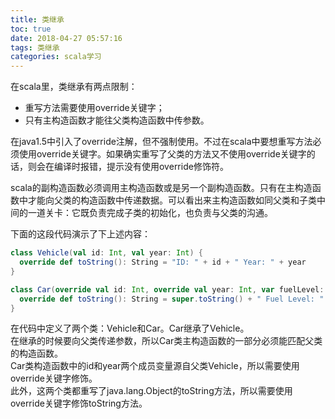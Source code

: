 ```yaml
---
title: 类继承
toc: true
date: 2018-04-27 05:57:16
tags: 类继承
categories: scala学习
---
```


在scala里，类继承有两点限制：  
* 重写方法需要使用override关键字；
* 只有主构造函数才能往父类构造函数中传参数。

在java1.5中引入了override注解，但不强制使用。不过在scala中要想重写方法必须使用override关键字。如果确实重写了父类的方法又不使用override关键字的话，则会在编译时报错，提示没有使用override修饰符。

scala的副构造函数必须调用主构造函数或是另一个副构造函数。只有在主构造函数中才能向父类的构造函数中传递数据。可以看出来主构造函数如同父类和子类中间的一道关卡：它既负责完成子类的初始化，也负责与父类的沟通。  

下面的这段代码演示了下上述内容：

```scala
class Vehicle(val id: Int, val year: Int) {
  override def toString(): String = "ID: " + id + " Year: " + year
}

class Car(override val id: Int, override val year: Int, var fuelLevel: Int) extends Vehicle(id, year) {
  override def toString(): String = super.toString() + " Fuel Level: " + fuelLevel
}
```

在代码中定义了两个类：Vehicle和Car。Car继承了Vehicle。  
在继承的时候要向父类传递参数，所以Car类主构造函数的一部分必须能匹配父类的构造函数。  
Car类构造函数中的id和year两个成员变量源自父类Vehicle，所以需要使用override关键字修饰。  
此外，这两个类都重写了java.lang.Object的toString方法，所以需要使用override关键字修饰toString方法。




